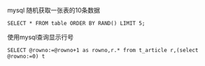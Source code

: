 mysql 随机获取一张表的10条数据

    SELECT * FROM table ORDER BY RAND() LIMIT 5;

使用mysql查询显示行号

    SELECT @rowno:=@rowno+1 as rowno,r.* from t_article r,(select @rowno:=0) t